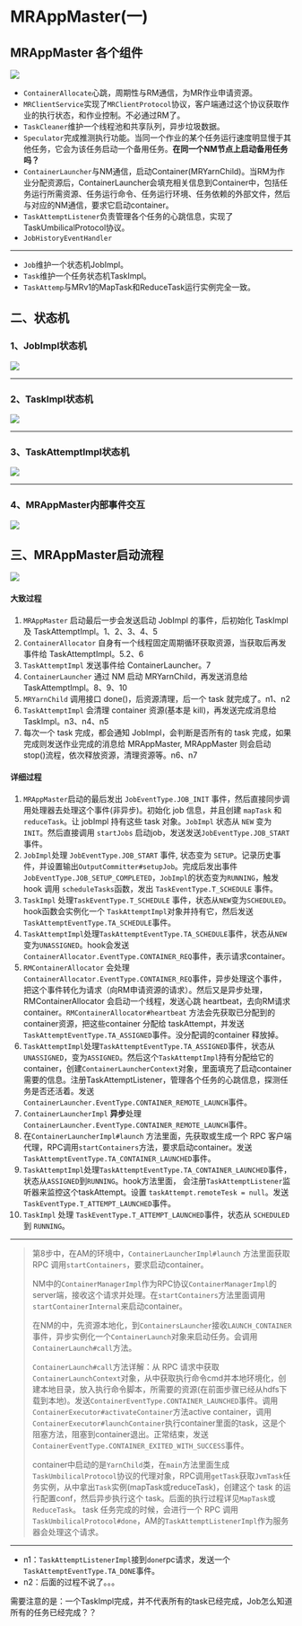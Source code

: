 # MRAppMaster(一) #

## MRAppMaster 各个组件 ##

![](https://github.com/loull521/hadoop-yarn-src-read/raw/master/raw/pictures/am/MRAppMaster.png)

- `ContainerAllocate`心跳，周期性与RM通信，为MR作业申请资源。
- `MRClientService`实现了`MRClientProtocol`协议，客户端通过这个协议获取作业的执行状态，和作业控制。不必通过RM了。
- `TaskCleaner`维护一个线程池和共享队列，异步垃圾数据。
- `Speculator`完成推测执行功能。当同一个作业的某个任务运行速度明显慢于其他任务，它会为该任务启动一个备用任务。**在同一个NM节点上启动备用任务吗？**
- `ContainerLauncher`与NM通信，启动Container(MRYarnChild)。当RM为作业分配资源后，ContainerLauncher会填充相关信息到Container中，包括任务运行所需资源、任务运行命令、任务运行环境、任务依赖的外部文件，然后与对应的NM通信，要求它启动container。
- `TaskAttemptListener`负责管理各个任务的心跳信息，实现了TaskUmbilicalProtocol协议。
- `JobHistoryEventHandler`

----------

- `Job`维护一个状态机JobImpl。
- `Task`维护一个任务状态机TaskImpl。
- `TaskAttemp`与MRv1的MapTask和ReduceTask运行实例完全一致。

## 二、状态机 ##

### 1、JobImpl状态机 ###

![](https://github.com/loull521/hadoop-yarn-src-read/raw/master/raw/pictures/am/JobImpl.png)

----------

### 2、TaskImpl状态机 ###

![](https://github.com/loull521/hadoop-yarn-src-read/raw/master/raw/pictures/am/TaskImpl.png)

----------

### 3、TaskAttemptImpl状态机 ###

![](https://github.com/loull521/hadoop-yarn-src-read/raw/master/raw/pictures/am/TaskAttemptImpl.png)

----------

### 4、MRAppMaster内部事件交互 ###

![](https://github.com/loull521/hadoop-yarn-src-read/raw/master/raw/pictures/am/MRInter.png)

## 三、MRAppMaster启动流程 ##

![](https://github.com/loull521/hadoop-yarn-src-read/raw/master/raw/pictures/am/MRApp_start.png)

#### 大致过程 ####

1. `MRAppMaster` 启动最后一步会发送启动 JobImpl 的事件，后初始化 TaskImpl 及 TaskAttemptImpl。1、2、3、4、5
2. `ContainerAllocator` 自身有一个线程固定周期循环获取资源，当获取后再发事件给 TaskAttemptImpl。5.2、6
3. `TaskAttemptImpl` 发送事件给 ContainerLauncher。7
4. `ContainerLauncher` 通过 NM 启动 MRYarnChild，再发送消息给 TaskAttemptImpl。8、9、10
5. `MRYarnChild` 调用接口 done()，后资源清理，后一个 task 就完成了。n1、n2
6. `TaskAttemptImpl` 会清理 container 资源(基本是 kill)，再发送完成消息给 TaskImpl。n3、n4、n5
7. 每次一个 task 完成，都会通知 JobImpl，会判断是否所有的 task 完成，如果完成则发送作业完成的消息给 MRAppMaster,
MRAppMaster 则会启动 stop()流程，依次释放资源，清理资源等。n6、n7

#### 详细过程 ####

1. `MRAppMaster`启动的最后发出 `JobEventType.JOB_INIT` 事件，然后直接同步调用处理器去处理这个事件(非异步)。初始化 job 信息，并且创建 `mapTask` 和 `reduceTask`。让 jobImpl 持有这些 task 对象。`JobImpl` 状态从 `NEW` 变为 `INIT`。然后直接调用 `startJobs` 启动job，发送发送`JobEventType.JOB_START`事件。
2. `JobImpl`处理 `JobEventType.JOB_START` 事件, 状态变为 `SETUP`。记录历史事件，并设置输出`OutputCommitter#setupJob`。完成后发出事件 `JobEventType.JOB_SETUP_COMPLETED`，`JobImpl`的状态变为`RUNNING`，触发hook 调用 `scheduleTasks`函数，发出 `TaskEventType.T_SCHEDULE` 事件。
3. `TaskImpl` 处理`TaskEventType.T_SCHEDULE` 事件，状态从`NEW`变为`SCHEDULED`。hook函数会实例化一个 `TaskAttemptImpl`对象并持有它，然后发送 `TaskAttemptEventType.TA_SCHEDULE`事件。
4. `TaskAttemptImpl`处理`TaskAttemptEventType.TA_SCHEDULE`事件，状态从`NEW`变为`UNASSIGNED`。hook会发送`ContainerAllocator.EventType.CONTAINER_REQ`事件，表示请求container。
5. `RMContainerAllocator` 会处理`ContainerAllocator.EventType.CONTAINER_REQ`事件，异步处理这个事件，把这个事件转化为请求（向RM申请资源的请求）。然后又是异步处理，RMContainerAllocator 会启动一个线程，发送心跳 heartbeat，去向RM请求container。`RMContainerAllocator#heartbeat` 方法会先获取已分配到的container资源，把这些container 分配给 taskAttempt，并发送`TaskAttemptEventType.TA_ASSIGNED`事件。没分配调的container 释放掉。
6. `TaskAttemptImpl`处理`TaskAttemptEventType.TA_ASSIGNED`事件，状态从`UNASSIGNED`，变为`ASSIGNED`。然后这个`TaskAttemptImpl`持有分配给它的 container，创建`ContainerLauncherContext`对象，里面填充了启动container需要的信息。注册TaskAttemptListener，管理各个任务的心跳信息，探测任务是否还活着。发送`ContainerLauncher.EventType.CONTAINER_REMOTE_LAUNCH`事件。
7. `ContainerLauncherImpl` **异步**处理 `ContainerLauncher.EventType.CONTAINER_REMOTE_LAUNCH`事件。
8. 在`ContainerLauncherImpl#launch` 方法里面，先获取或生成一个 RPC 客户端代理，RPC调用`startContainers`方法，要求启动container。发送`TaskAttemptEventType.TA_CONTAINER_LAUNCHED`事件。
9. `TaskAttemptImpl`处理`TaskAttemptEventType.TA_CONTAINER_LAUNCHED`事件，状态从`ASSIGNED`到`RUNNING`。hook方法里面， 会注册`TaskAttemptListener`监听器来监控这个taskAttempt。设置 `taskAttempt.remoteTesk = null`。发送`TaskEventType.T_ATTEMPT_LAUNCHED`事件。
10. `TaskImpl` 处理 `TaskEventType.T_ATTEMPT_LAUNCHED`事件，状态从 `SCHEDULED` 到 `RUNNING`。

----------

> 第8步中，在AM的环境中，`ContainerLauncherImpl#launch` 方法里面获取 RPC 调用`startContainers`，要求启动container。
> 
> NM中的`ContainerManagerImpl`作为RPC协议`ContainerManagerImpl`的server端，接收这个请求并处理。在`startContainers`方法里面调用`startContainerInternal`来启动container。
> 
> 在NM的中，先资源本地化，到`ContainersLauncher`接收`LAUNCH_CONTAINER`事件，异步实例化一个`ContainerLaunch`对象来启动任务。会调用`ContainerLaunch#call`方法。
> 
> `ContainerLaunch#call`方法详解：从 RPC 请求中获取 `ContainerLaunchContext`对象，从中获取执行命令cmd并本地环境化，创建本地目录，放入执行命令脚本，所需要的资源(在前面步骤已经从hdfs下载到本地)。发送`ContainerEventType.CONTAINER_LAUNCHED`事件。调用`ContainerExecutor#activateContainer`方法active container，调用`ContainerExecutor#launchContainer`执行container里面的task，这是个阻塞方法，阻塞到container退出。正常结束，发送`ContainerEventType.CONTAINER_EXITED_WITH_SUCCESS`事件。
> 
> container中启动的是`YarnChild`类，在`main`方法里面生成 `TaskUmbilicalProtocol`协议的代理对象，RPC调用`getTask`获取`JvmTask`任务实例，从中拿出`Task`实例(mapTask或reduceTask)，创建这个 task 的运行配置conf，然后异步执行这个 task。后面的执行过程详见`MapTask`或`ReduceTask`。
> task 任务完成的时候，会进行一个 RPC 调用 `TaskUmbilicalProtocol#done`，AM的`TaskAttemptListenerImpl`作为服务器会处理这个请求。

----------

- n1：`TaskAttemptListenerImpl`接到`done`rpc请求，发送一个`TaskAttemptEventType.TA_DONE`事件。
- n2：后面的过程不说了。。。

需要注意的是：一个TaskImpl完成，并不代表所有的task已经完成，Job怎么知道所有的任务已经完成？？